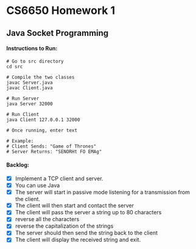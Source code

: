 # CS6650 Homework 1
## Java Socket Programming


#### Instructions to Run:

    # Go to src directory
    cd src

    # Compile the two classes
    javac Server.java 
    javac Client.java

    # Run Server
    java Server 32000

    # Run Client
    java Client 127.0.0.1 32000

    # Once running, enter text

    # Example:
    # Client Sends: "Game of Thrones"
    # Server Returns: "SENORHt FO EMAg"

#### Backlog:
- [X] Implement a TCP client and server.
- [X] You can use Java
- [X] The server will start in passive mode listening for a transmission from the client. 
- [X] The client will then start and contact the server
- [X] The client will pass the server a string up to 80 characters
- [X] reverse all the characters
- [X] reverse the capitalization of the strings
- [X] The server should then send the string back to the client
- [X] The client will display the received string and exit.
